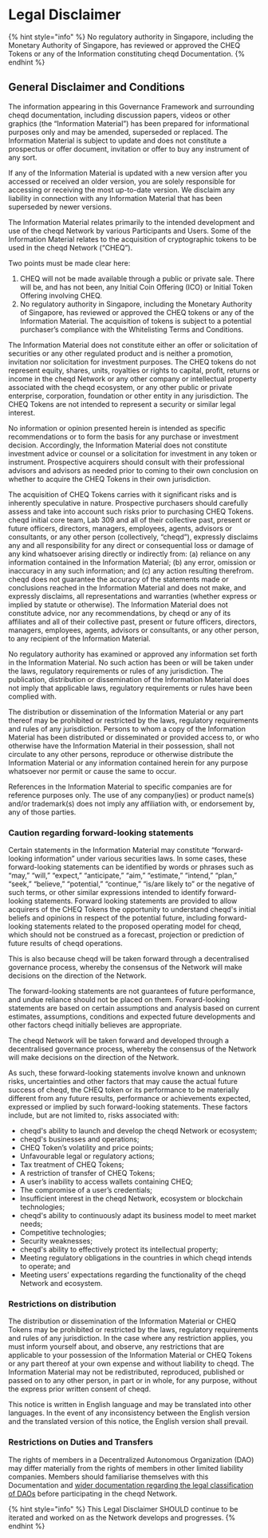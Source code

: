 # Legal Disclaimer

{% hint style="info" %}
No regulatory authority in Singapore, including the Monetary Authority of Singapore, has reviewed or approved the CHEQ Tokens or any of the Information constituting cheqd Documentation. 
{% endhint %}

## General Disclaimer and Conditions

The information appearing in this Governance Framework and surrounding cheqd documentation, including discussion papers, videos or other graphics \(the “Information Material”\) has been prepared for informational purposes only and may be amended, superseded or replaced. The Information Material is subject to update and does not constitute a prospectus or offer document, invitation or offer to buy any instrument of any sort.

If any of the Information Material is updated with a new version after you accessed or received an older version, you are solely responsible for accessing or receiving the most up-to-date version. We disclaim any liability in connection with any Information Material that has been superseded by newer versions.

The Information Material relates primarily to the intended development and use of the cheqd Network by various Participants and Users. Some of the Information Material relates to the acquisition of cryptographic tokens to be used in the cheqd Network \(“CHEQ”\). 

Two points must be made clear here:

1. CHEQ will not be made available through a public or private sale. There will be, and has not been, any Initial Coin Offering \(ICO\) or Initial Token Offering involving CHEQ. 
2. No regulatory authority in Singapore, including the Monetary Authority of Singapore, has reviewed or approved the CHEQ tokens or any of the Information Material. The acquisition of tokens is subject to a potential purchaser’s compliance with the Whitelisting Terms and Conditions.

The Information Material does not constitute either an offer or solicitation of securities or any other regulated product and is neither a promotion, invitation nor solicitation for investment purposes. The CHEQ tokens do not represent equity, shares, units, royalties or rights to capital, profit, returns or income in the cheqd Network or any other company or intellectual property associated with the cheqd ecosystem, or any other public or private enterprise, corporation, foundation or other entity in any jurisdiction. The CHEQ Tokens are not intended to represent a security or similar legal interest.

No information or opinion presented herein is intended as specific recommendations or to form the basis for any purchase or investment decision. Accordingly, the Information Material does not constitute investment advice or counsel or a solicitation for investment in any token or instrument. Prospective acquirers should consult with their professional advisors and advisors as needed prior to coming to their own conclusion on whether to acquire the CHEQ Tokens in their own jurisdiction.

The acquisition of CHEQ Tokens carries with it significant risks and is inherently speculative in nature. Prospective purchasers should carefully assess and take into account such risks prior to purchasing CHEQ Tokens. cheqd initial core team, Lab 309 and all of their collective past, present or future officers, directors, managers, employees, agents, advisors or consultants, or any other person \(collectively, “cheqd”\), expressly disclaims any and all responsibility for any direct or consequential loss or damage of any kind whatsoever arising directly or indirectly from: \(a\) reliance on any information contained in the Information Material; \(b\) any error, omission or inaccuracy in any such information; and \(c\) any action resulting therefrom. cheqd does not guarantee the accuracy of the statements made or conclusions reached in the Information Material and does not make, and expressly disclaims, all representations and warranties \(whether express or implied by statute or otherwise\). The Information Material does not constitute advice, nor any recommendations, by cheqd or any of its affiliates and all of their collective past, present or future officers, directors, managers, employees, agents, advisors or consultants, or any other person, to any recipient of the Information Material.

No regulatory authority has examined or approved any information set forth in the Information Material. No such action has been or will be taken under the laws, regulatory requirements or rules of any jurisdiction. The publication, distribution or dissemination of the Information Material does not imply that applicable laws, regulatory requirements or rules have been complied with.

The distribution or dissemination of the Information Material or any part thereof may be prohibited or restricted by the laws, regulatory requirements and rules of any jurisdiction. Persons to whom a copy of the Information Material has been distributed or disseminated or provided access to, or who otherwise have the Information Material in their possession, shall not circulate to any other persons, reproduce or otherwise distribute the Information Material or any information contained herein for any purpose whatsoever nor permit or cause the same to occur.

References in the Information Material to specific companies are for reference purposes only. The use of any company\(ies\) or product name\(s\) and/or trademark\(s\) does not imply any affiliation with, or endorsement by, any of those parties.

### **Caution regarding forward-looking statements**

Certain statements in the Information Material may constitute “forward-looking information” under various securities laws. In some cases, these forward-looking statements can be identified by words or phrases such as “may,” “will,” “expect,” “anticipate,” “aim,” “estimate,” “intend,” “plan,” “seek,” “believe,” “potential,” “continue,” “is/are likely to” or the negative of such terms, or other similar expressions intended to identify forward-looking statements. Forward looking statements are provided to allow acquirers of the CHEQ Tokens the opportunity to understand cheqd's initial beliefs and opinions in respect of the potential future, including forward-looking statements related to the proposed operating model for cheqd, which should not be construed as a forecast, projection or prediction of future results of cheqd operations.

This is also because cheqd will be taken forward through a decentralised governance process, whereby the consensus of the Network will make decisions on the direction of the Network. 

The forward-looking statements are not guarantees of future performance, and undue reliance should not be placed on them. Forward-looking statements are based on certain assumptions and analysis based on current estimates, assumptions, conditions and expected future developments and other factors cheqd initially believes are appropriate. 

The cheqd Network will be taken forward and developed through a decentralised governance process, whereby the consensus of the Network will make decisions on the direction of the Network. 

As such, these forward-looking statements involve known and unknown risks, uncertainties and other factors that may cause the actual future success of cheqd, the CHEQ token or its performance to be materially different from any future results, performance or achievements expected, expressed or implied by such forward-looking statements. These factors include, but are not limited to, risks associated with:

* cheqd's ability to launch and develop the cheqd Network or ecosystem;
* cheqd's businesses and operations;
* CHEQ Token’s volatility and price points;
* Unfavourable legal or regulatory actions;
* Tax treatment of CHEQ Tokens;
* A restriction of transfer of CHEQ Tokens;
* A user’s inability to access wallets containing CHEQ;
* The compromise of a user’s credentials;
* Insufficient interest in the cheqd Network, ecosystem or blockchain technologies;
* cheqd's ability to continuously adapt its business model to meet market needs;
* Competitive technologies;
* Security weaknesses;
* cheqd's ability to effectively protect its intellectual property;
* Meeting regulatory obligations in the countries in which cheqd intends to operate; and
* Meeting users’ expectations regarding the functionality of the cheqd Network and ecosystem.

### **Restrictions on distribution**

The distribution or dissemination of the Information Material or CHEQ Tokens may be prohibited or restricted by the laws, regulatory requirements and rules of any jurisdiction. In the case where any restriction applies, you must inform yourself about, and observe, any restrictions that are applicable to your possession of the Information Material or CHEQ Tokens or any part thereof at your own expense and without liability to cheqd. The Information Material may not be redistributed, reproduced, published or passed on to any other person, in part or in whole, for any purpose, without the express prior written consent of cheqd.

This notice is written in English language and may be translated into other languages. In the event of any inconsistency between the English version and the translated version of this notice, the English version shall prevail.

### Restrictions on Duties and Transfers

The rights of members in a Decentralized Autonomous Organization \(DAO\) may differ materially from the rights of members in other limited liability companies. Members should familiarise themselves with this Documentation and [wider documentation regarding the legal classification of DAOs](https://www.lextechinstitute.ch/wp-content/uploads/2021/06/DAO-Model-Law.pdf) before participating in the cheqd Network.

{% hint style="info" %}
This Legal Disclaimer SHOULD continue to be iterated and worked on as the Network develops and progresses.
{% endhint %}



### 

## 

